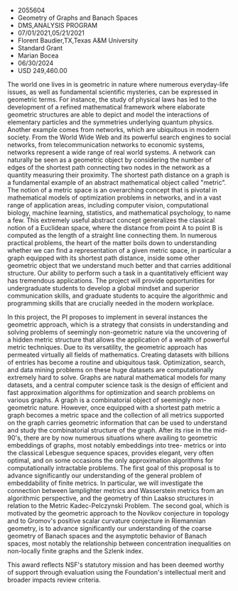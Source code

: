 
* 2055604
* Geometry of Graphs and Banach Spaces
* DMS,ANALYSIS PROGRAM
* 07/01/2021,05/21/2021
* Florent Baudier,TX,Texas A&M University
* Standard Grant
* Marian Bocea
* 06/30/2024
* USD 249,460.00

The world one lives in is geometric in nature where numerous everyday-life
issues, as well as fundamental scientific mysteries, can be expressed in
geometric terms. For instance, the study of physical laws has led to the
development of a refined mathematical framework where elaborate geometric
structures are able to depict and model the interactions of elementary particles
and the symmetries underlying quantum physics. Another example comes from
networks, which are ubiquitous in modern society. From the World Wide Web and
its powerful search engines to social networks, from telecommunication networks
to economic systems, networks represent a wide range of real world systems. A
network can naturally be seen as a geometric object by considering the number of
edges of the shortest path connecting two nodes in the network as a quantity
measuring their proximity. The shortest path distance on a graph is a
fundamental example of an abstract mathematical object called "metric". The
notion of a metric space is an overarching concept that is pivotal in
mathematical models of optimization problems in networks, and in a vast range of
application areas, including computer vision, computational biology, machine
learning, statistics, and mathematical psychology, to name a few. This extremely
useful abstract concept generalizes the classical notion of a Euclidean space,
where the distance from point A to point B is computed as the length of a
straight line connecting them. In numerous practical problems, the heart of the
matter boils down to understanding whether we can find a representation of a
given metric space, in particular a graph equipped with its shortest path
distance, inside some other geometric object that we understand much better and
that carries additional structure. Our ability to perform such a task in a
quantitatively efficient way has tremendous applications. The project will
provide opportunities for undergraduate students to develop a global mindset and
superior communication skills, and graduate students to acquire the algorithmic
and programming skills that are crucially needed in the modern workplace.

In this project, the PI proposes to implement in several instances the geometric
approach, which is a strategy that consists in understanding and solving
problems of seemingly non-geometric nature via the uncovering of a hidden metric
structure that allows the application of a wealth of powerful metric techniques.
Due to its versatility, the geometric approach has permeated virtually all
fields of mathematics. Creating datasets with billions of entries has become a
routine and ubiquitous task. Optimization, search, and data mining problems on
these huge datasets are computationally extremely hard to solve. Graphs are
natural mathematical models for many datasets, and a central computer science
task is the design of efficient and fast approximation algorithms for
optimization and search problems on various graphs. A graph is a combinatorial
object of seemingly non-geometric nature. However, once equipped with a shortest
path metric a graph becomes a metric space and the collection of all metrics
supported on the graph carries geometric information that can be used to
understand and study the combinatorial structure of the graph. After its rise in
the mid-90's, there are by now numerous situations where availing to geometric
embeddings of graphs, most notably embeddings into tree- metrics or into the
classical Lebesgue sequence spaces, provides elegant, very often optimal, and on
some occasions the only approximation algorithms for computationally intractable
problems. The first goal of this proposal is to advance significantly our
understanding of the general problem of embeddability of finite metrics. In
particular, we will investigate the connection between lamplighter metrics and
Wasserstein metrics from an algorithmic perspective, and the geometry of thin
Laakso structures in relation to the Metric Kadec-Pelczynski Problem. The second
goal, which is motivated by the geometric approach to the Novikov conjecture in
topology and to Gromov's positive scalar curvature conjecture in Riemannian
geometry, is to advance significantly our understanding of the coarse geometry
of Banach spaces and the asymptotic behavior of Banach spaces, most notably the
relationship between concentration inequalities on non-locally finite graphs and
the Szlenk index.

This award reflects NSF's statutory mission and has been deemed worthy of
support through evaluation using the Foundation's intellectual merit and broader
impacts review criteria.
